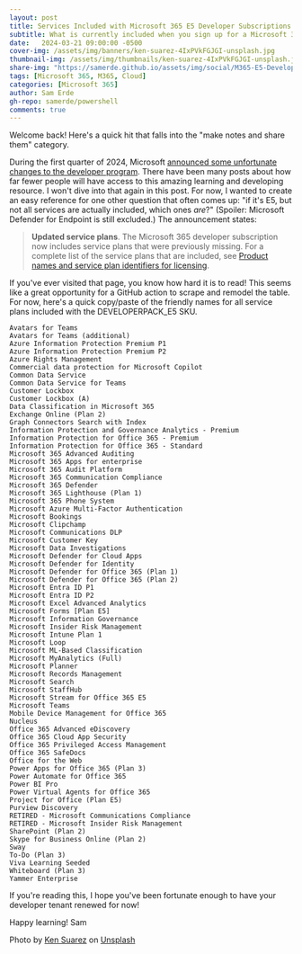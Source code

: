 ```yaml
---
layout: post
title: Services Included with Microsoft 365 E5 Developer Subscriptions
subtitle: What is currently included when you sign up for a Microsoft 365 E5 developer subscription?
date:   2024-03-21 09:00:00 -0500
cover-img: /assets/img/banners/ken-suarez-4IxPVkFGJGI-unsplash.jpg
thumbnail-img: /assets/img/thumbnails/ken-suarez-4IxPVkFGJGI-unsplash.jpg
share-img: "https://samerde.github.io/assets/img/social/M365-E5-Developer-SKU.png"
tags: [Microsoft 365, M365, Cloud]
categories: [Microsoft 365]
author: Sam Erde
gh-repo: samerde/powershell
comments: true
---
```


Welcome back! Here's a quick hit that falls into the "make notes and share them" category.

During the first quarter of 2024, Microsoft [announced some unfortunate changes to the developer program](https://devblogs.microsoft.com/microsoft365dev/stay-ahead-of-the-game-with-the-latest-updates-to-the-microsoft-365-developer-program/). There have been many posts about how far fewer people will have access to this amazing learning and developing resource. I won't dive into that again in this post. For now, I wanted to create an easy reference for one other question that often comes up: "if it's E5, but not all services are actually included, which ones *are*?" (Spoiler: Microsoft Defender for Endpoint is still excluded.) The announcement states:

> **Updated service plans**. The Microsoft 365 developer subscription now includes service plans that were previously missing. For a complete list of the service plans that are included, see [Product names and service plan identifiers for licensing](https://learn.microsoft.com/en-us/entra/identity/users/licensing-service-plan-reference?source=devblogs).

If you've ever visited that page, you know how hard it is to read! This seems like a great opportunity for a GitHub action to scrape and remodel the table. For now, here's a quick copy/paste of the friendly names for all service plans included with the DEVELOPERPACK_E5 SKU.

```
Avatars for Teams
Avatars for Teams (additional)
Azure Information Protection Premium P1
Azure Information Protection Premium P2
Azure Rights Management
Commercial data protection for Microsoft Copilot
Common Data Service
Common Data Service for Teams
Customer Lockbox
Customer Lockbox (A)
Data Classification in Microsoft 365
Exchange Online (Plan 2)
Graph Connectors Search with Index
Information Protection and Governance Analytics - Premium
Information Protection for Office 365 - Premium
Information Protection for Office 365 - Standard
Microsoft 365 Advanced Auditing
Microsoft 365 Apps for enterprise
Microsoft 365 Audit Platform
Microsoft 365 Communication Compliance
Microsoft 365 Defender
Microsoft 365 Lighthouse (Plan 1)
Microsoft 365 Phone System
Microsoft Azure Multi-Factor Authentication
Microsoft Bookings
Microsoft Clipchamp
Microsoft Communications DLP
Microsoft Customer Key
Microsoft Data Investigations
Microsoft Defender for Cloud Apps
Microsoft Defender for Identity
Microsoft Defender for Office 365 (Plan 1)
Microsoft Defender for Office 365 (Plan 2)
Microsoft Entra ID P1
Microsoft Entra ID P2
Microsoft Excel Advanced Analytics
Microsoft Forms [Plan E5]
Microsoft Information Governance
Microsoft Insider Risk Management
Microsoft Intune Plan 1
Microsoft Loop
Microsoft ML-Based Classification
Microsoft MyAnalytics (Full)
Microsoft Planner
Microsoft Records Management
Microsoft Search
Microsoft StaffHub
Microsoft Stream for Office 365 E5
Microsoft Teams
Mobile Device Management for Office 365
Nucleus
Office 365 Advanced eDiscovery
Office 365 Cloud App Security
Office 365 Privileged Access Management
Office 365 SafeDocs
Office for the Web
Power Apps for Office 365 (Plan 3)
Power Automate for Office 365
Power BI Pro
Power Virtual Agents for Office 365
Project for Office (Plan E5)
Purview Discovery
RETIRED - Microsoft Communications Compliance
RETIRED - Microsoft Insider Risk Management
SharePoint (Plan 2)
Skype for Business Online (Plan 2)
Sway
To-Do (Plan 3)
Viva Learning Seeded
Whiteboard (Plan 3)
Yammer Enterprise
```

If you're reading this, I hope you've been fortunate enough to have your developer tenant renewed for now!

Happy learning!
Sam

Photo by <a href="https://unsplash.com/@kensuarez?utm_content=creditCopyText&utm_medium=referral&utm_source=unsplash">Ken Suarez</a> on <a href="https://unsplash.com/photos/black-and-white-computer-keyboard-4IxPVkFGJGI?utm_content=creditCopyText&utm_medium=referral&utm_source=unsplash">Unsplash</a>
